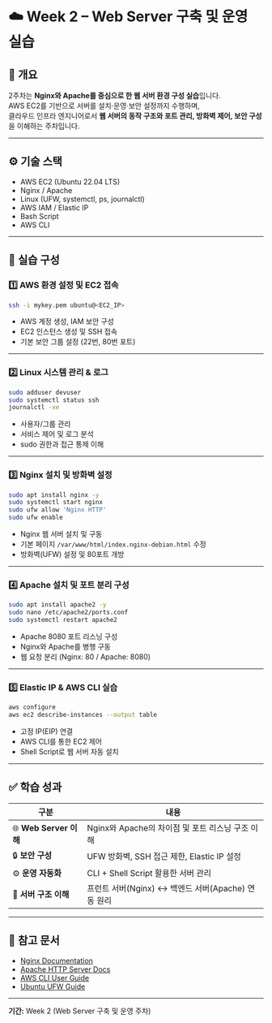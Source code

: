 # ☁️ Week 2 – Web Server 구축 및 운영 실습

## 📘 개요
2주차는 **Nginx와 Apache를 중심으로 한 웹 서버 환경 구성 실습**입니다.  
AWS EC2를 기반으로 서버를 설치·운영·보안 설정까지 수행하며,  
클라우드 인프라 엔지니어로서 **웹 서버의 동작 구조와 포트 관리, 방화벽 제어, 보안 구성**을 이해하는 주차입니다.

---

## ⚙️ 기술 스택
- AWS EC2 (Ubuntu 22.04 LTS)
- Nginx / Apache
- Linux (UFW, systemctl, ps, journalctl)
- AWS IAM / Elastic IP
- Bash Script
- AWS CLI

---

## 🚀 실습 구성

### 1️⃣ AWS 환경 설정 및 EC2 접속
```bash
ssh -i mykey.pem ubuntu@<EC2_IP>
```
- AWS 계정 생성, IAM 보안 구성
- EC2 인스턴스 생성 및 SSH 접속
- 기본 보안 그룹 설정 (22번, 80번 포트)

---

### 2️⃣ Linux 시스템 관리 & 로그
```bash
sudo adduser devuser
sudo systemctl status ssh
journalctl -xe
```
- 사용자/그룹 관리
- 서비스 제어 및 로그 분석
- sudo 권한과 접근 통제 이해

---

### 3️⃣ Nginx 설치 및 방화벽 설정
```bash
sudo apt install nginx -y
sudo systemctl start nginx
sudo ufw allow 'Nginx HTTP'
sudo ufw enable
```
- Nginx 웹 서버 설치 및 구동
- 기본 페이지 `/var/www/html/index.nginx-debian.html` 수정
- 방화벽(UFW) 설정 및 80포트 개방

---

### 4️⃣ Apache 설치 및 포트 분리 구성
```bash
sudo apt install apache2 -y
sudo nano /etc/apache2/ports.conf
sudo systemctl restart apache2
```
- Apache 8080 포트 리스닝 구성
- Nginx와 Apache를 병행 구동
- 웹 요청 분리 (Nginx: 80 / Apache: 8080)

---

### 5️⃣ Elastic IP & AWS CLI 실습
```bash
aws configure
aws ec2 describe-instances --output table
```
- 고정 IP(EIP) 연결
- AWS CLI를 통한 EC2 제어
- Shell Script로 웹 서버 자동 설치

---

## ✅ 학습 성과

| 구분 | 내용 |
|------|------|
| 🌐 **Web Server 이해** | Nginx와 Apache의 차이점 및 포트 리스닝 구조 이해 |
| 🔒 **보안 구성** | UFW 방화벽, SSH 접근 제한, Elastic IP 설정 |
| ⚙️ **운영 자동화** | CLI + Shell Script 활용한 서버 관리 |
| 🧠 **서버 구조 이해** | 프런트 서버(Nginx) ↔ 백엔드 서버(Apache) 연동 원리 |

---

## 📄 참고 문서
- [Nginx Documentation](https://nginx.org/en/docs/)
- [Apache HTTP Server Docs](https://httpd.apache.org/docs/)
- [AWS CLI User Guide](https://docs.aws.amazon.com/cli/)
- [Ubuntu UFW Guide](https://help.ubuntu.com/community/UFW)

---

**기간:** Week 2 (Web Server 구축 및 운영 주차)

